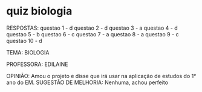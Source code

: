 # quiz biologia

RESPOSTAS:
questao 1 - d
questao 2 - d
questao 3 - a
questao 4 - d
questao 5 - b
questao 6 - c
questao 7 - a
questao 8 - a
questao 9 - c
questao 10 - d

TEMA: BIOLOGIA

PROFESSORA: EDILAINE

OPINIÃO: Amou o projeto e disse que irá usar na aplicação de estudos do 1° ano do EM.
SUGESTÃO DE MELHORIA: Nenhuma, achou perfeito
